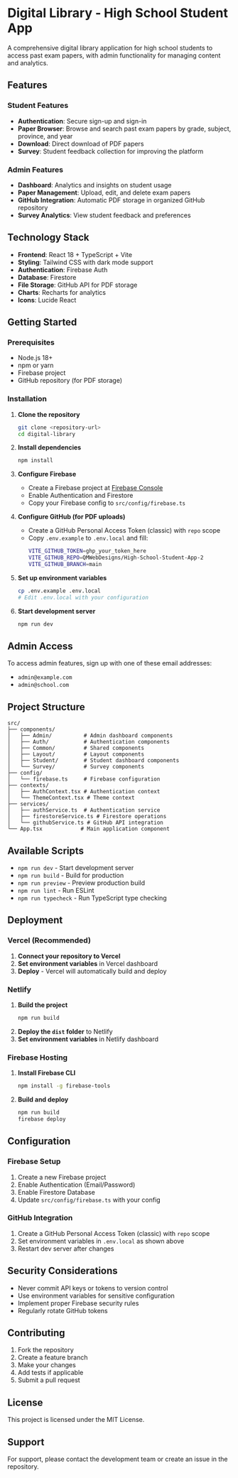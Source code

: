 # Digital Library - High School Student App

A comprehensive digital library application for high school students to access past exam papers, with admin functionality for managing content and analytics.

## Features

### Student Features
- **Authentication**: Secure sign-up and sign-in
- **Paper Browser**: Browse and search past exam papers by grade, subject, province, and year
- **Download**: Direct download of PDF papers
- **Survey**: Student feedback collection for improving the platform

### Admin Features
- **Dashboard**: Analytics and insights on student usage
- **Paper Management**: Upload, edit, and delete exam papers
- **GitHub Integration**: Automatic PDF storage in organized GitHub repository
- **Survey Analytics**: View student feedback and preferences

## Technology Stack

- **Frontend**: React 18 + TypeScript + Vite
- **Styling**: Tailwind CSS with dark mode support
- **Authentication**: Firebase Auth
- **Database**: Firestore
- **File Storage**: GitHub API for PDF storage
- **Charts**: Recharts for analytics
- **Icons**: Lucide React

## Getting Started

### Prerequisites

- Node.js 18+ 
- npm or yarn
- Firebase project
- GitHub repository (for PDF storage)

### Installation

1. **Clone the repository**
   ```bash
   git clone <repository-url>
   cd digital-library
   ```

2. **Install dependencies**
   ```bash
   npm install
   ```

3. **Configure Firebase**
   - Create a Firebase project at [Firebase Console](https://console.firebase.google.com)
   - Enable Authentication and Firestore
   - Copy your Firebase config to `src/config/firebase.ts`

4. **Configure GitHub (for PDF uploads)**
   - Create a GitHub Personal Access Token (classic) with `repo` scope
   - Copy `.env.example` to `.env.local` and fill:
     ```bash
     VITE_GITHUB_TOKEN=ghp_your_token_here
     VITE_GITHUB_REPO=QMWebDesigns/High-School-Student-App-2
     VITE_GITHUB_BRANCH=main
     ```

5. **Set up environment variables**
   ```bash
   cp .env.example .env.local
   # Edit .env.local with your configuration
   ```

6. **Start development server**
   ```bash
   npm run dev
   ```

## Admin Access

To access admin features, sign up with one of these email addresses:
- `admin@example.com`
- `admin@school.com`

## Project Structure

```
src/
├── components/
│   ├── Admin/          # Admin dashboard components
│   ├── Auth/           # Authentication components
│   ├── Common/         # Shared components
│   ├── Layout/         # Layout components
│   ├── Student/        # Student dashboard components
│   └── Survey/         # Survey components
├── config/
│   └── firebase.ts     # Firebase configuration
├── contexts/
│   ├── AuthContext.tsx # Authentication context
│   └── ThemeContext.tsx # Theme context
├── services/
│   ├── authService.ts  # Authentication service
│   ├── firestoreService.ts # Firestore operations
│   └── githubService.ts # GitHub API integration
└── App.tsx            # Main application component
```

## Available Scripts

- `npm run dev` - Start development server
- `npm run build` - Build for production
- `npm run preview` - Preview production build
- `npm run lint` - Run ESLint
- `npm run typecheck` - Run TypeScript type checking

## Deployment

### Vercel (Recommended)

1. **Connect your repository to Vercel**
2. **Set environment variables** in Vercel dashboard
3. **Deploy** - Vercel will automatically build and deploy

### Netlify

1. **Build the project**
   ```bash
   npm run build
   ```
2. **Deploy the `dist` folder** to Netlify
3. **Set environment variables** in Netlify dashboard

### Firebase Hosting

1. **Install Firebase CLI**
   ```bash
   npm install -g firebase-tools
   ```

2. **Build and deploy**
   ```bash
   npm run build
   firebase deploy
   ```

## Configuration

### Firebase Setup

1. Create a new Firebase project
2. Enable Authentication (Email/Password)
3. Enable Firestore Database
4. Update `src/config/firebase.ts` with your config

### GitHub Integration

1. Create a GitHub Personal Access Token (classic) with `repo` scope
2. Set environment variables in `.env.local` as shown above
3. Restart dev server after changes

## Security Considerations

- Never commit API keys or tokens to version control
- Use environment variables for sensitive configuration
- Implement proper Firebase security rules
- Regularly rotate GitHub tokens

## Contributing

1. Fork the repository
2. Create a feature branch
3. Make your changes
4. Add tests if applicable
5. Submit a pull request

## License

This project is licensed under the MIT License.

## Support

For support, please contact the development team or create an issue in the repository.
